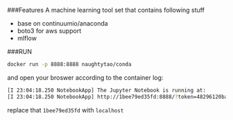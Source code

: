 ###Features
A machine learning tool set that contains following stuff
- base on continuumio/anaconda
- boto3 for aws support
- mlflow

###RUN
```bash
docker run -p 8888:8888 naughtytao/conda
```
and open your broswer according to the container log:
```bash
[I 23:04:18.250 NotebookApp] The Jupyter Notebook is running at:
[I 23:04:18.250 NotebookApp] http://1bee79ed35fd:8888/?token=48296120badfc444bb2a49cad7796a48f2366167c55a200b
```
replace that `1bee79ed35fd` with `localhost`